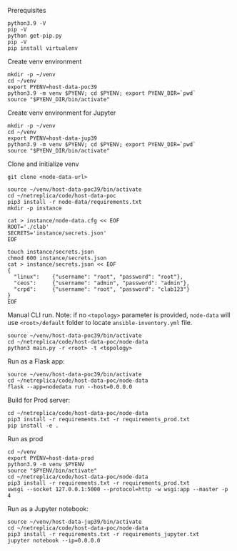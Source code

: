 Prerequisites

```Shell
python3.9 -V
pip -V
python get-pip.py
pip -V
pip install virtualenv
```

Create venv environment

```Shell
mkdir -p ~/venv
cd ~/venv
export PYENV=host-data-poc39
python3.9 -m venv $PYENV; cd $PYENV; export PYENV_DIR=`pwd`
source "$PYENV_DIR/bin/activate"
```

Create venv environment for Jupyter

```Shell
mkdir -p ~/venv
cd ~/venv
export PYENV=host-data-jup39
python3.9 -m venv $PYENV; cd $PYENV; export PYENV_DIR=`pwd`
source "$PYENV_DIR/bin/activate"
```

Clone and initialize venv
```Shell
git clone <node-data-url>

source ~/venv/host-data-poc39/bin/activate
cd ~/netreplica/code/host-data-poc
pip3 install -r node-data/requirements.txt
mkdir -p instance

cat > instance/node-data.cfg << EOF
ROOT='./clab'
SECRETS='instance/secrets.json'
EOF

touch instance/secrets.json
chmod 600 instance/secrets.json
cat > instance/secrets.json << EOF
{
  "linux":    {"username": "root", "password": "root"},
  "ceos":     {"username": "admin", "password": "admin"},
  "crpd":     {"username": "root", "password": "clab123"}
}
EOF
```

Manual CLI run. Note: if no `<topology>` parameter is provided, `node-data` will use `<root>/default` folder to locate `ansible-inventory.yml` file.

```Shell
source ~/venv/host-data-poc39/bin/activate
cd ~/netreplica/code/host-data-poc/node-data
python3 main.py -r <root> -t <topology>
```

Run as a Flask app:

```Shell
source ~/venv/host-data-poc39/bin/activate
cd ~/netreplica/code/host-data-poc/node-data
flask --app=nodedata run --host=0.0.0.0
```

Build for Prod server:

```Shell
cd ~/netreplica/code/host-data-poc/node-data
pip3 install -r requirements.txt -r requirements_prod.txt
pip install -e .
```

Run as prod

```Shell
cd ~/venv
export PYENV=host-data-prod
python3.9 -m venv $PYENV
source "$PYENV/bin/activate"
cd ~/netreplica/code/host-data-poc/node-data
pip3 install -r requirements.txt -r requirements_prod.txt
uwsgi --socket 127.0.0.1:5000 --protocol=http -w wsgi:app --master -p 4
```

Run as a Jupyter notebook:
```Shell
source ~/venv/host-data-jup39/bin/activate
cd ~/netreplica/code/host-data-poc/node-data
pip3 install -r requirements.txt -r requirements_jupyter.txt
jupyter notebook --ip=0.0.0.0
```
